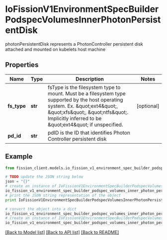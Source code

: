# IoFissionV1EnvironmentSpecBuilderPodspecVolumesInnerPhotonPersistentDisk

photonPersistentDisk represents a PhotonController persistent disk attached and mounted on kubelets host machine

## Properties

Name | Type | Description | Notes
------------ | ------------- | ------------- | -------------
**fs_type** | **str** | fsType is the filesystem type to mount. Must be a filesystem type supported by the host operating system. Ex. \&quot;ext4\&quot;, \&quot;xfs\&quot;, \&quot;ntfs\&quot;. Implicitly inferred to be \&quot;ext4\&quot; if unspecified. | [optional] 
**pd_id** | **str** | pdID is the ID that identifies Photon Controller persistent disk | 

## Example

```python
from fission_client.models.io_fission_v1_environment_spec_builder_podspec_volumes_inner_photon_persistent_disk import IoFissionV1EnvironmentSpecBuilderPodspecVolumesInnerPhotonPersistentDisk

# TODO update the JSON string below
json = "{}"
# create an instance of IoFissionV1EnvironmentSpecBuilderPodspecVolumesInnerPhotonPersistentDisk from a JSON string
io_fission_v1_environment_spec_builder_podspec_volumes_inner_photon_persistent_disk_instance = IoFissionV1EnvironmentSpecBuilderPodspecVolumesInnerPhotonPersistentDisk.from_json(json)
# print the JSON string representation of the object
print IoFissionV1EnvironmentSpecBuilderPodspecVolumesInnerPhotonPersistentDisk.to_json()

# convert the object into a dict
io_fission_v1_environment_spec_builder_podspec_volumes_inner_photon_persistent_disk_dict = io_fission_v1_environment_spec_builder_podspec_volumes_inner_photon_persistent_disk_instance.to_dict()
# create an instance of IoFissionV1EnvironmentSpecBuilderPodspecVolumesInnerPhotonPersistentDisk from a dict
io_fission_v1_environment_spec_builder_podspec_volumes_inner_photon_persistent_disk_form_dict = io_fission_v1_environment_spec_builder_podspec_volumes_inner_photon_persistent_disk.from_dict(io_fission_v1_environment_spec_builder_podspec_volumes_inner_photon_persistent_disk_dict)
```
[[Back to Model list]](../README.md#documentation-for-models) [[Back to API list]](../README.md#documentation-for-api-endpoints) [[Back to README]](../README.md)


